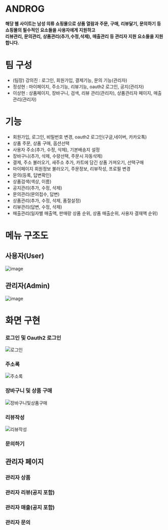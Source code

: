 # ANDROG
**해당 웹 사이트는 남성 의류 쇼핑몰으로 상품 열람과 주문, 구매, 리뷰달기, 문의하기 등 쇼핑몰의 필수적인 요소들을 사용자에게 지원하고**  
**리뷰관리, 문의관리, 상품관리(추가,수정,삭제), 매출관리 등 관리자 지원 요소들을 지원합니다.**

# 팀 구성
- (팀장) 강의진 : 로그인, 회원가입, 결제기능, 문의 기능(관리자)
- 정성현 : 마이페이지, 주소기능, 리뷰기능, oauth2 로그인, 공지(관리자)
- 이상현 : 상품페이지, 장바구니, 검색, 리뷰 관리(관리자), 상품관리자 페이지, 매출관리(관리자)

# 기능
- 회원가입, 로그인, 비밀번호 변경, oauth2 로그인(구글,네이버, 카카오톡)
- 상품 주문, 상품 구매, 옵션선택
- 사용자 주소(추가, 수정, 삭제), 기본배송지 설정
- 장바구니(추가, 삭제, 수량선택, 주문시 자동삭제)
- 결제, 주소 불러오기, 새주소 추가, 카트에 담긴 상품 가져오기, 선택구매
- 마이페이지 회원정보 불러오기, 주문정보, 리뷰작성, 프로필 변경
- 문의(등록, 답변확인)
- 상품검색(색상, 이름)
- 공지관리(추가, 수정, 삭제)
- 문의관리(문의접수, 답변)
- 상품관리(추가, 수정, 삭제, 품절설정)
- 리뷰관리(답변, 수정, 삭제)
- 매출관리(일자별 매출액, 판매랑 상품 순위, 상품 매출순위, 사용자 결재액 순위)

# 메뉴 구조도

## 사용자(User)
![image](https://github.com/KORIT-JKL/androg-portfolio-app/assets/51119920/a0f9676f-18b6-4333-93fe-4f77bd28cc3e)

## 관리자(Admin)
![image](https://github.com/KORIT-JKL/androg-portfolio-app/assets/51119920/6763932e-d5e4-44bf-a889-e50b92fcb6f0)


# 화면 구현

### 로그인 및 Oauth2 로그인
![로그인](https://github.com/KORIT-JKL/androg-portfolio-app/assets/51119920/0c0adb64-566d-4ccf-a8b7-0880944c5082)

### 주소록
![주소록](https://github.com/KORIT-JKL/androg-portfolio-app/assets/51119920/748f1293-2966-470f-a7d0-1f0a24c19b22)

### 장바구니 및 상품 구매
![장바구니및상품구매](https://github.com/KORIT-JKL/androg-portfolio-app/assets/51119920/9936bcc2-cbaa-4e3f-8f42-35753088e1a9)

### 리뷰작성
![리뷰작성](https://github.com/KORIT-JKL/androg-portfolio-app/assets/51119920/cc6f867f-0098-4696-9659-4cf2105a4a0c)

### 문의하기

## 관리자 페이지

### 관리자 상품

### 관리자 리뷰(공지 포함)

### 관리자 매출(공지 포함)

### 관리자 문의



